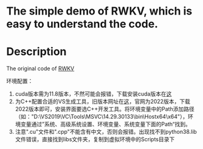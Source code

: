 # The simple demo of RWKV, which is easy to understand the code.

# Description
The original code of [RWKV](https://github.com/BlinkDL/RWKV-LM)

环境配置：
1. cuda版本需为11.8版本，不然可能会报错，下载安装cuda版本在[这](https://developer.nvidia.com/cuda-toolkit-archive)
2. 为C++配置合适的VS生成工具，旧版本网址在[这](https://visualstudio.microsoft.com/zh-hans/vs/older-downloads/)，官网为2022版本，下载2022版本即可，安装界面要选C++开发工具。将环境变量中的Path添加路径（如："D:\VS2019\VC\Tools\MSVC\14.29.30133\bin\Hostx64\x64"），环境变量通过”系统、高级系统设置、环境变量、系统变量下面的Path“找到。
3. 注意".cu"文件和".cpp"不能含有中文，否则会报错。出现找不到python38.lib文件错误，直接找到libs文件夹，复制到虚拟环境中的Scripts目录下

